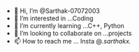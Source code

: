 - 👋 Hi, I’m @Sarthak-07072003
- 👀 I’m interested in ...Coding
- 🌱 I’m currently learning ...C++, Python
- 💞️ I’m looking to collaborate on ...projects
- 📫 How to reach me ... Insta @_.sarthakx._

<!---
Sarthak-07072003/Sarthak-07072003 is a ✨ special ✨ repository because its `README.md` (this file) appears on your GitHub profile.
You can click the Preview link to take a look at your changes.
--->

